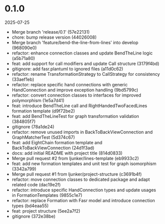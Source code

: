 
0.1.0
=============
2025-07-25

* Merge branch 'release/0.1' (57e22131)
* chore: bump release version (44026008)
* Merge branch 'feature/bend-the-line-from-lines' into develop (968090e0)
* refactor: enhance connection classes and update BendTheLine logic (a5b71a80)
* feat: add support for call modifiers and update Call structure (3179f4bd)
* gitignore: add fasr.plantuml to ignored files (a11d0c62)
* refactor: rename TransformationStrategy to CallStrategy for consistency (33aef1eb)
* refactor: replace specific hand connections with generic HandConnection and improve exception handling (9bd5799c)
* refactor: convert connection classes to interfaces for improved polymorphism (1e5a7d41)
* feat: introduce BendTheLine call and RightHandedTwoFacedLines formation template (d9f72be2)
* feat: add BendTheLineTest for graph transformation validation (384805f7)
* gitignore (78a1de24)
* refactor: remove unused imports in BackToBackViewConnection and GraphMatcherTest (5d374c67)
* feat: add EightChain formation template and BackToBackViewConnection (24d1f3ad)
* docs: add initial README with project title (814d0833)
* Merge pull request #2 from ljunker/lines-template (eb9933c2)
* feat: add new formation templates and unit test for graph isomorphism (3342a799)
* Merge pull request #1 from ljunker/project-structure (c3691b4f)
* refactor: move connection classes to dedicated package and adapt related code (dac19e2f)
* refactor: introduce specific HandConnection types and update usages in FormationTemplates (9855c1e7)
* refactor: replace Formation with Fasr model and introduce connection types (bd4eaa55)
* feat: project structure (5ee2a7f2)
* gitignore (372e38be)


